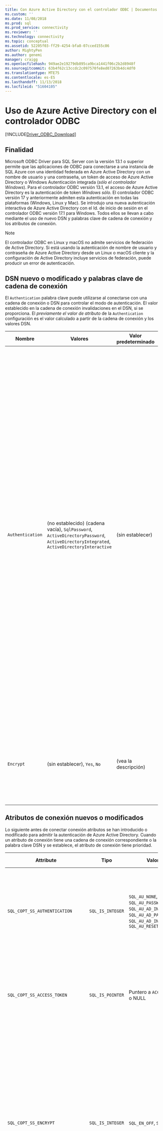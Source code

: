 ```yaml
---
title: Con Azure Active Directory con el controlador ODBC | Documentos de Microsoft para SQL Server
ms.custom: ''
ms.date: 11/08/2018
ms.prod: sql
ms.prod_service: connectivity
ms.reviewer: ''
ms.technology: connectivity
ms.topic: conceptual
ms.assetid: 52205f03-ff29-4254-bfa8-07cced155c86
author: MightyPen
ms.author: genemi
manager: craigg
ms.openlocfilehash: 949ae2e19279db895ca9bca1441f06c2b2d8948f
ms.sourcegitcommit: 63b4f62c13ccdc2c097570fe8ed07263b4dc4df0
ms.translationtype: MTE75
ms.contentlocale: es-ES
ms.lasthandoff: 11/13/2018
ms.locfileid: "51604105"
---
```

# <a name="using-azure-active-directory-with-the-odbc-driver"></a>Uso de Azure Active Directory con el controlador ODBC
[!INCLUDE[Driver_ODBC_Download](../../includes/driver_odbc_download.md)]

## <a name="purpose"></a>Finalidad

Microsoft ODBC Driver para SQL Server con la versión 13.1 o superior permite que las aplicaciones de ODBC para conectarse a una instancia de SQL Azure con una identidad federada en Azure Active Directory con un nombre de usuario y una contraseña, un token de acceso de Azure Active Directory o Windows Autenticación integrada (_sólo el controlador Windows_). Para el controlador ODBC versión 13.1, el acceso de Azure Active Directory es la autenticación de token _Windows sólo_. El controlador ODBC versión 17 y anteriormente admiten esta autenticación en todas las plataformas (Windows, Linux y Mac). Se introdujo una nueva autenticación interactiva de Azure Active Directory con el Id. de inicio de sesión en el controlador ODBC versión 17.1 para Windows. Todos ellos se llevan a cabo mediante el uso de nuevo DSN y palabras clave de cadena de conexión y los atributos de conexión.

> [!NOTE]
> El controlador ODBC en Linux y macOS no admite servicios de federación de Active Directory. Si está usando la autenticación de nombre de usuario y contraseña de Azure Active Directory desde un Linux o macOS cliente y la configuración de Active Directory incluye servicios de federación, puede producir un error de autenticación.

## <a name="new-andor-modified-dsn-and-connection-string-keywords"></a>DSN nuevo o modificado y palabras clave de cadena de conexión

El `Authentication` palabra clave puede utilizarse al conectarse con una cadena de conexión o DSN para controlar el modo de autenticación. El valor establecido en la cadena de conexión invalidaciones en el DSN, si se proporciona. El _previamente el valor de atributo_ de la `Authentication` configuración es el valor calculado a partir de la cadena de conexión y los valores DSN.

|Nombre|Valores|Valor predeterminado|Descripción|
|-|-|-|-|
|`Authentication`|(no establecido) (cadena vacía), `SqlPassword`, `ActiveDirectoryPassword`, `ActiveDirectoryIntegrated`, `ActiveDirectoryInteractive`|(sin establecer)|Controla el modo de autenticación.<table><tr><th>Valor<th>Descripción<tr><td>(sin establecer)<td>Modo de autenticación determinado por otras palabras clave (opciones de conexión heredados existentes).<tr><td>(cadena vacía)<td>La cadena de conexión es: '{0}' Invalidar y anular un `Authentication` valor establecido en el DSN.<tr><td>`SqlPassword`<td>Autenticar directamente a una instancia de SQL Server mediante un nombre de usuario y una contraseña.<tr><td>`ActiveDirectoryPassword`<td>Autenticar con una identidad de Azure Active Directory mediante un nombre de usuario y una contraseña.<tr><td>`ActiveDirectoryIntegrated`<td>_Sólo el controlador Windows_. Autenticar con una identidad de Azure Active Directory mediante la autenticación integrada.<tr><td>`ActiveDirectoryInteractive`<td>_Sólo el controlador Windows_. Autenticar con una identidad de Azure Active Directory mediante la autenticación interactiva.</table>|
|`Encrypt`|(sin establecer), `Yes`, `No`|(vea la descripción)|Controla el cifrado de una conexión. Si el valor del atributo previa la `Authentication` configuración no es _ninguno_ en la cadena de conexión o DSN, el valor predeterminado es `Yes`. De lo contrario, el valor predeterminado es `No`. Si el atributo `SQL_COPT_SS_AUTHENTICATION` invalida el valor del atributo previa `Authentication`explícitamente establezca el valor de cifrado en el DSN o la cadena de conexión o el atributo de conexión. Es el valor del atributo preliminar del cifrado `Yes` si el valor se establece en `Yes` en la cadena de conexión o DSN.|

## <a name="new-andor-modified-connection-attributes"></a>Atributos de conexión nuevos o modificados

Lo siguiente antes de conectar conexión atributos se han introducido o modificado para admitir la autenticación de Azure Active Directory. Cuando un atributo de conexión tiene una cadena de conexión correspondiente o la palabra clave DSN y se establece, el atributo de conexión tiene prioridad.

|Attribute|Tipo|Valores|Valor predeterminado|Descripción|
|-|-|-|-|-|
|`SQL_COPT_SS_AUTHENTICATION`|`SQL_IS_INTEGER`|`SQL_AU_NONE`, `SQL_AU_PASSWORD`, `SQL_AU_AD_INTEGRATED`, `SQL_AU_AD_PASSWORD`, `SQL_AU_AD_INTERACTIVE`, `SQL_AU_RESET`|(sin establecer)|Consulte la descripción de `Authentication` anterior de la palabra clave. `SQL_AU_NONE` se proporciona con el fin de invalidar explícitamente un conjunto `Authentication` valor en la cadena de conexión o de DSN, mientras que `SQL_AU_RESET` unsets el atributo si se estableció, lo que permite el valor de cadena de conexión o DSN para que tengan prioridad.|
|`SQL_COPT_SS_ACCESS_TOKEN`|`SQL_IS_POINTER`|Puntero a `ACCESSTOKEN` o NULL|NULL|Si no es null, especifica el Token de acceso de Azure AD para usar. Es un error especificar un token de acceso y también `UID`, `PWD`, `Trusted_Connection`, o `Authentication` palabras clave de cadena de conexión o sus atributos equivalente. <br> **Nota:** ODBC Driver 13.1 versión solo es compatible con esto en _Windows_.|
|`SQL_COPT_SS_ENCRYPT`|`SQL_IS_INTEGER`|`SQL_EN_OFF`, `SQL_EN_ON`|(vea la descripción)|Controla el cifrado de una conexión. `SQL_EN_OFF` y `SQL_EN_ON` deshabilitar y habilitar el cifrado, respectivamente. Si el valor del atributo previa la `Authentication` configuración no es _ninguno_ o `SQL_COPT_SS_ACCESS_TOKEN` está establecido, y `Encrypt` no se especificó en el DSN o la conexión de cadena, el valor predeterminado es `SQL_EN_ON`. De lo contrario, el valor predeterminado es `SQL_EN_OFF`. Si el atributo de conexión `SQL_COPT_SS_AUTHENTICATION` está establecido en no _ninguno_, establezca explícitamente `SQL_COPT_SS_ENCRYPT` en el valor deseado si `Encrypt` no se especificó en la cadena de conexión o DSN. El valor efectivo de este atributo controla [si se usará el cifrado para la conexión.](https://docs.microsoft.com/sql/relational-databases/native-client/features/using-encryption-without-validation)|
|`SQL_COPT_SS_OLDPWD`|\-|\-|\-|No se admite con Azure Active Directory, ya que los cambios de contraseña a entidades de seguridad de AAD no se puede lograr a través de una conexión ODBC. <br><br>La expiración de contraseñas para la autenticación de SQL Server se incorporó en SQL Server 2005. El `SQL_COPT_SS_OLDPWD` atributo se agregó para permitir que el cliente proporcionar la antigua y la nueva contraseña para la conexión. Cuando se establezca esta propiedad, el proveedor no usará el grupo de conexiones para la primera conexión o para conexiones posteriores, puesto que la cadena de conexión contendrá la "contraseña antigua" que ahora ha cambiado.|
|`SQL_COPT_SS_INTEGRATED_SECURITY`|`SQL_IS_INTEGER`|`SQL_IS_OFF`,`SQL_IS_ON`|`SQL_IS_OFF`|_En desuso_; use `SQL_COPT_SS_AUTHENTICATION` establecido en `SQL_AU_AD_INTEGRATED` en su lugar. <br><br>Obliga a usa de autenticación de Windows (Kerberos en Linux y macOS) para la validación de acceso en el inicio de sesión de servidor. Cuando se usa la autenticación de Windows, el controlador omite los valores de identificador y la contraseña de usuario proporcionados como parte de `SQLConnect`, `SQLDriverConnect`, o `SQLBrowseConnect` de procesamiento.|

## <a name="ui-additions-for-azure-active-directory-windows-driver-only"></a>Adiciones de interfaz de usuario de Azure Active Directory (solo controladores de Windows)

La configuración DSN y las interfaces de usuario de conexión del controlador se han mejorado con las opciones adicionales necesarias para usar la autenticación con Azure AD.

### <a name="creating-and-editing-dsns-in-the-ui"></a>Creación y edición de los DSN en la interfaz de usuario

Es posible usar el nuevo Azure AD opciones de autenticación al crear o editar un DSN existente mediante la IU de instalación del controlador:

`Authentication=ActiveDirectoryIntegrated` para la autenticación integrada de Azure Active Directory en SQL Azure

![CreateNewDSN_ADIntegrated.png](windows/CreateNewDSN_ADIntegrated.png)

`Authentication=ActiveDirectoryPassword` para la autenticación de usuario y contraseña de Azure Active Directory para SQL Azure

![CreateNewDSN_ADPassword.png](windows/CreateNewDSN_ADPassword.png)

`Authentication=ActiveDirectoryInteractive` para la autenticación interactiva de Azure Active Directory en SQL Azure

![CreateNewDSN_ADInteractive.png](windows/CreateNewDSN_ADInteractive.png)

`Authentication=SqlPassword` para la autenticación de usuario y contraseña para SQL Server (Azure o no)

![CreateNewDSN_SQLServer.png](windows/CreateNewDSN_SQLServer.png)

`Trusted_Connection=Yes` para Windows heredado SSPI autenticación integrada

![CreateNewDSN_winSSPI.png](windows/CreateNewDSN_winSSPI.png)

Las cinco opciones corresponden a `Trusted_Connection=Yes` (Windows heredado existente solo SSPI autenticación integrada) y `Authentication=` `ActiveDirectoryIntegrated`, `SqlPassword`, `ActiveDirectoryPassword`, y `ActiveDirectoryInteractive`, respectivamente.

### <a name="sqldriverconnect-prompt-windows-driver-only"></a>Símbolo del sistema de SQLDriverConnect (controlador de Windows solamente)

El cuadro de diálogo muestra SQLDriverConnect cuando solicita la información necesaria para completar la conexión contiene tres nuevas opciones de autenticación de Azure AD:

![ServerLogin.png](windows/ServerLogin.png)

Estas opciones se corresponden con los mismos cinco disponibles en la configuración DSN anterior de la interfaz de usuario.

### <a name="example-connection-strings"></a>Ejemplos de cadena de conexión
1. Autenticación de SQL Server: sintaxis heredada. No se valida el certificado de servidor y se usa el cifrado solo si el servidor aplica. El nombre de usuario y la contraseña se pasa en la cadena de conexión.
`server=Server;database=Database;UID=UserName;PWD=Password;`
2. Autenticación de SQL: nueva sintaxis. El cliente solicita cifrado (el valor predeterminado de `Encrypt` es `true`) y el certificado de servidor obtiene validado, independientemente de la configuración de cifrado (a menos que `TrustServerCertificate` está establecido en `true`). El nombre de usuario y la contraseña se pasa en la cadena de conexión.
 `server=Server;database=Database;UID=UserName;PWD=Password;Authentication=SqlPassword;`
3. Autenticación de Windows (Kerberos en Linux y macOS) integrada utilizando SSPI (para SQL Server o SQL IaaS): sintaxis actual. No se valida el certificado de servidor, a menos que se usa el cifrado. 
`server=Server;database=Database;Trusted_Connection=yes;`
4. (_Sólo el controlador Windows_.) Autenticación de Windows integrada mediante SSPI (si la base de datos de destino está en SQL Server o SQL IaaS) – nueva sintaxis. El cliente solicita cifrado (el valor predeterminado de `Encrypt` es `true`) y el certificado de servidor obtiene validado, independientemente de la configuración de cifrado (a menos que `TrustServerCertificate` está establecido en `true`). 
`server=Server;database=Database;Authentication=ActiveDirectoryIntegrated;`
5. Autenticación de usuario y contraseña de AAD (si la base de datos de destino está en la base de datos de SQL Azure). Se valida el certificado de servidor, independientemente de la configuración de cifrado (a menos que `TrustServerCertificate` está establecido en `true`). El nombre de usuario y la contraseña se pasa en la cadena de conexión. 
`server=Server;database=Database;UID=UserName;PWD=Password;Authentication=ActiveDirectoryPassword;`
6. (_Sólo el controlador Windows_.) Autenticación integrada de Windows mediante ADAL, lo que implica canjear las credenciales de cuenta de Windows para un token de acceso emitidos por AAD, suponiendo que la base de datos de destino en Azure SQL Database. Se valida el certificado de servidor, independientemente de la configuración de cifrado (a menos que `TrustServerCertificate` está establecido en `true`). 
`server=Server;database=Database;Authentication=ActiveDirectoryIntegrated;`
7. (_Sólo el controlador Windows_.) Autenticación interactiva de AAD se usa tecnología de Azure Multi-factor Authentication para establecer conexión. En este modo, proporcionando el identificador de inicio de sesión, un cuadro de diálogo de autenticación de Windows Azure se desencadena y permite al usuario que escriba la contraseña para completar la conexión. El nombre de usuario se pasa en la cadena de conexión.
`server=Server;database=Database;UID=UserName;Authentication=ActiveDirectoryInteractive;`

![WindowsAzureAuth.png](windows/WindowsAzureAuth.png)

> [!NOTE] 
>- Al utilizar las nuevas opciones de Active Directory con el controlador ODBC de Windows, asegúrese de que el [Active Directory Authentication Library para SQL Server](https://go.microsoft.com/fwlink/?LinkID=513072) se ha instalado. Al usar los controladores de Linux y macOS, asegúrese de que `libcurl` se ha instalado. Para la versión del controlador 17.2 y versiones posterior, esto no es una dependencia explícita, ya que no es necesario para los otros métodos de autenticación o las operaciones de ODBC.
>- Para conectarse con un nombre de usuario de cuenta de SQL Server y una contraseña, ahora puede usar el nuevo `SqlPassword` opción, que se recomienda especialmente para SQL Azure, ya que esta opción permite que los valores predeterminados de conexión más seguros.
>- Para conectarse con un nombre de usuario de cuenta de Azure Active Directory y una contraseña, especifique `Authentication=ActiveDirectoryPassword` en la cadena de conexión y la `UID` y `PWD` palabras clave con el nombre de usuario y contraseña, respectivamente.
>- Para conectarse utilizando la autenticación integrada de Active Directory (solo controladores de Windows) o integrada de Windows, especifique `Authentication=ActiveDirectoryIntegrated` en la cadena de conexión. El controlador elegirá automáticamente con el modo de autenticación correcto. `UID` y `PWD` no debe especificarse.
>- Para conectarse mediante la autenticación de Active Directory Interactive (solo controladores de Windows), `UID` debe especificarse.

## <a name="authenticating-with-an-access-token"></a>Autenticar con un Token de acceso

El `SQL_COPT_SS_ACCESS_TOKEN` atributo anterior a la conexión permite el uso de un token de acceso obtenido de Azure AD para la autenticación en lugar del nombre de usuario y contraseña y también se omite la negociación y la obtención de un token de acceso por el controlador. Para usar un token de acceso, establezca el `SQL_COPT_SS_ACCESS_TOKEN` atributo de conexión a un puntero a un `ACCESSTOKEN` estructura:

~~~
typedef struct AccessToken
{
    DWORD dataSize;
    BYTE data[];
} ACCESSTOKEN;
~~~

El `ACCESSTOKEN` es una estructura de longitud variable que consta de 4 bytes _longitud_ seguido _longitud_ bytes de datos opacos que forman el token de acceso. Debido a cómo SQL Server controla los tokens de acceso, uno obtenido a través de un [OAuth 2.0](https://docs.microsoft.com/azure/active-directory/develop/active-directory-authentication-scenarios) respuesta JSON debe ampliarse para que cada byte va seguido de un byte, similar a una cadena de UCS-2 que contiene únicamente caracteres ASCII de relleno de 0; sin embargo, el token es un valor opaco y la longitud especificada, en bytes, no deben incluir ningún terminador null. Debido a sus restricciones de longitud y formato considerable, este método de autenticación solo está disponible mediante programación a través de la `SQL_COPT_SS_ACCESS_TOKEN` el atributo de conexión; no hay ningún correspondiente DSN o la palabra clave de cadena de conexión. No debe contener la cadena de conexión `UID`, `PWD`, `Authentication`, o `Trusted_Connection` palabras clave.

> [!NOTE]
> El controlador ODBC 13.1 versión solo admite esta autenticación en _Windows_.

## <a name="azure-active-directory-authentication-sample-code"></a>Código de ejemplo de autenticación de Azure Active Directory

El ejemplo siguiente muestra el código necesario para conectarse a SQL Server mediante Azure Active Directory con palabras clave de conexión. Tenga en cuenta que no hay ninguna necesidad de cambiar el código de la aplicación; la cadena de conexión o DSN si se usa uno, es la única modificación necesaria para usar AAD para la autenticación:
~~~
    ...
    SQLCHAR connString[] = "Driver={ODBC Driver 13 for SQL Server};Server={server};UID=myuser;PWD=myPass;Authentication=ActiveDirectoryPassword"
    ...
    SQLDriverConnect(hDbc, NULL, connString, SQL_NTS, NULL, 0, NULL, SQL_DRIVER_NOPROMPT);  
    ...
~~~
El ejemplo siguiente muestra el código necesario para conectarse a SQL Server mediante Azure Active Directory con la autenticación de token de acceso. En este caso, es necesario modificar el código de la aplicación para procesar el token de acceso y establezca el atributo de conexión asociada.
~~~
    SQLCHAR connString[] = "Driver={ODBC Driver 13 for SQL Server};Server={server}"
    SQLCHAR accessToken[] = "eyJ0eXAiOi..."; // In the format extracted from an OAuth JSON response
    ...
    DWORD dataSize = 2 * strlen(accessToken);
    ACCESSTOKEN *pAccToken = malloc(sizeof(ACCESSTOKEN) + dataSize);
    pAccToken->dataSize = dataSize;
    // Expand access token with padding bytes
    for(int i = 0, j = 0; i < dataSize; i += 2, j++) {
        pAccToken->data[i] = accessToken[j];
        pAccToken->data[i+1] = 0;
    }
    ...
    SQLSetConnectAttr(hDbc, SQL_COPT_SS_ACCESS_TOKEN, (SQLPOINTER)pAccToken, SQL_IS_POINTER);
    SQLDriverConnect(hDbc, NULL, connString, SQL_NTS, NULL, 0, NULL, SQL_DRIVER_NOPROMPT);      
    ...
    free(pAccToken);
~~~
La siguiente es una cadena de conexión de ejemplo para su uso con la autenticación interactiva con Azure Active Directory. Tenga en cuenta que no contiene campos PWD tal como se especificaría la contraseña mediante la pantalla de la autenticación de Windows Azure.
~~~
SQLCHAR connString[] = "Driver={ODBC Driver 17 for SQL Server};Server={server};UID=myuser;Authentication=ActiveDirectoryInteractive"
~~~

## <a name="see-also"></a>Ver también
[Compatibilidad con la autenticación basada en token para Azure SQL DB con la autenticación de Azure AD](https://blogs.msdn.microsoft.com/sqlsecurity/2016/02/09/token-based-authentication-support-for-azure-sql-db-using-azure-ad-auth)

